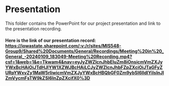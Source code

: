 # Presentation  
This folder contains the PowerPoint for our project presentation and link to the presentation recording. 
#### Here is the link of our presentation record: https://iowastate.sharepoint.com/:v:/r/sites/MIS548-Group9/Shared%20Documents/General/Recordings/Meeting%20in%20_General_-20240109_183049-Meeting%20Recording.mp4?csf=1&web=1&e=Tkwam4&nav=eyJyZWZlcnJhbEluZm8iOnsicmVmZXJyYWxBcHAiOiJTdHJlYW1XZWJBcHAiLCJyZWZlcnJhbFZpZXciOiJTaGFyZURpYWxvZy1MaW5rIiwicmVmZXJyYWxBcHBQbGF0Zm9ybSI6IldlYiIsInJlZmVycmFsTW9kZSI6InZpZXcifX0%3D 
